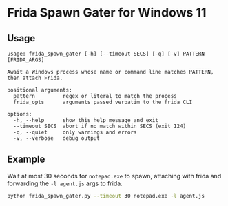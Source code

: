 # Frida Spawn Gater for Windows 11

## Usage
```
usage: frida_spawn_gater [-h] [--timeout SECS] [-q] [-v] PATTERN [FRIDA_ARGS]

Await a Windows process whose name or command line matches PATTERN, then attach Frida.

positional arguments:
  pattern         regex or literal to match the process
  frida_opts      arguments passed verbatim to the frida CLI

options:
  -h, --help      show this help message and exit
  --timeout SECS  abort if no match within SECS (exit 124)
  -q, --quiet     only warnings and errors
  -v, --verbose   debug output
```

## Example

Wait at most 30 seconds for `notepad.exe` to spawn, attaching with frida and forwarding the `-l agent.js` args to frida.
```bash
python frida_spawn_gater.py --timeout 30 notepad.exe -l agent.js
```
